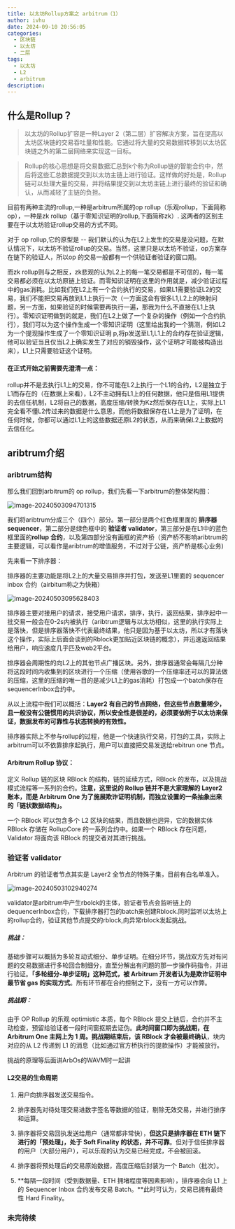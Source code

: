 ```yaml
---
title: 以太坊Rollup方案之 arbitrum（1）
author: ivhu
date: 2024-09-10 20:56:05
categories:
  - 区块链
  - 以太坊
  - 二层
tags:
  - 以太坊
  - L2
  - arbitrum
description:
---
```


## 什么是Rollup？

> 以太坊的Rollup扩容是一种Layer 2（第二层）扩容解决方案，旨在提高以太坊区块链的交易吞吐量和性能。它通过将大量的交易数据转移到以太坊区块链之外的第二层网络来实现这一目标。

> Rollup的核心思想是将交易数据汇总到k个称为Rollup链的智能合约中，然后将这些汇总数据提交到以太坊主链上进行验证。这样做的好处是，Rollup链可以处理大量的交易，并将结果提交到以太坊主链上进行最终的验证和确认，从而减轻了主链的负担。

目前有两种主流的rollup,一种是arbitrum所属的op rollup（乐观rollup，下面简称op），一种是zk rollup（基于零知识证明的rollup,下面简称zk）.
这两者的区别主要在于以太坊验证rollup交易的方式不同。

对于 op rollup,它的原型是 -- 我们默认的认为在L2上发生的交易是没问题，在默认情况下，以太坊不验证rollup的交易。当然，这里只是以太坊不验证，op方案存在链下的验证人，所以op 的交易一般都有一个供验证者验证的窗口期。

而zk rollup则与之相反，zk悲观的认为L2上的每一笔交易都是不可信的，每一笔交易都必须在以太坊原链上验证。而零知识证明在这里的作用就是，减少验证过程中的gas消耗。比如我们在L2上有一个合约执行的交易，如果L1需要验证L2的交易，我们不能把交易再放到L1上执行一次（一方面这会有很多L1,L2上的映射问题，另一方面，如果验证的时候需要再执行一遍，那我为什么不直接在L1上执行）。零知识证明做到的就是，我们在L2上做了一个复杂的操作（例如一个合约执行），我们可以为这个操作生成一个零知识证明（这里给出我的一个猜测，例如L2为一个提现操作生成了一个零知识证明 p,将p发送至L1,L1上的合约存在验证逻辑，他可以验证当且仅当L2上确实发生了对应的销毁操作，这个证明才可能被构造出来），L1上只需要验证这个证明。

#### 在正式开始之前需要先澄清一点：

rollup并不是去执行L1上的交易，你不可能在L2上执行一个L1的合约，L2是独立于L1而存在的（在数据上来看），L2不主动拥有L1上的任何数据，他只是借用L1提供的去信任机制，L2将自己的数据，高度压缩/转换为Kz然后保存在L1上，实际上L1完全看不懂L2传过来的数据是什么意思，而他将数据保存在L1上是为了证明，在任何时候，你都可以通过L1上的这些数据还原L2的状态，从而来确保L2上数据的去信任化。

## aribtrum介绍

### aribtrum结构

那么我们回到arbitrum的 op rollup，我们先看一下arbitrum的整体架构图：

![image-20240503094701315](https://s2.loli.net/2024/09/10/LWJKnI7yUksctbf.png)

我们将aribtrum分成三个（四个）部分。第一部分是两个红色框里面的 **排序器 sequencer**，第二部分是绿色框中的 **验证者 validator**，第三部分是在L1中的蓝色框里面的**rollup 合约**，以及第四部分没有画框的资产桥（资产桥不影响aribtrum的主要逻辑，可以看作是aribtrum的增值服务，不过对于公链，资产桥是核心业务)

先来看一下排序器：

排序器的主要功能是将L2上的大量交易排序并打包，发送至L1里面的 sequencer inbox 合约（airbitum称之为快箱）

![image-20240503095628403](https://s2.loli.net/2024/09/10/2KZImwbEWD4ka3A.png)

排序器主要对接用户的请求，接受用户请求，排序，执行，返回结果，排序起中一批交易一般会在0-2s内被执行（aribtrum逻辑与以太坊相似，这里的执行实际上是落快，但是排序器落快不代表最终结果，他只是因为基于以太坊，所以才有落块这个操作，实际上后面会谈到的Rblock更加贴近区块链的概念），并迅速返回结果给用户，响应速度几乎匹及web2平台。

排序器会周期性的向L2上的其他节点广播区块。另外，排序器通常会每隔几分种将这段时间内收集到的区块进行一个压缩（使用谷歌的一个压缩率还可以的算法做的压缩，这里的压缩的唯一目的是减少L1上的gas消耗）打包成一个batch保存在sequencerInbox合约中。

从以上流程中我们可以概括：**Layer2 有自己的节点网络，但这些节点数量稀少，且一般没有公链惯用的共识协议，所以安全性是很差的，必须要依附于以太坊来保证，数据发布的可靠性与状态转换的有效性。**

排序器实际上不参与rollup的过程，他是一个快速执行交易，打包的工具，实际上arbitrum可以不依靠排序起执行，用户可以直接把交易发送给rebitrun one 节点。

#### Arbitrum Rollup 协议：

定义 Rollup 链的区块 RBlock 的结构，链的延续方式，RBlock 的发布，以及挑战模式流程等⼀系列的合约。**注意，这里说的 Rollup 链并不是大家理解的 Layer2 账本，而是 Arbitrum One 为了施展欺诈证明机制，而独立设置的一条抽象出来的「链状数据结构」。**

⼀个 RBlock 可以包含多个 L2 区块的结果，⽽且数据也迥异，它的数据实体 RBlock 存储在 RollupCore 的⼀系列合约中。如果⼀个 RBlock 存在问题，Validator 将⾯向该 RBlock 的提交者对其进⾏挑战。

### 验证者 validator

Arbitrum 的验证者节点其实是 Layer2 全节点的特殊子集，目前有白名单准入。

![image-20240503102940274](https://s2.loli.net/2024/09/10/gLut3jUrocJfw9k.png)

validator是arbitrum中产生rbolck的主体，验证者节点会监听链上的dequencerInbox合约，下载排序器打包的batch来创建Rblock.同时监听以太坊上的rollup合约，验证其他节点提交的rblock,向异常rblock发起挑战。

##### 挑战：

基础步骤可以概括为多轮互动式细分、单步证明。在细分环节，挑战双⽅先对有问题的交易数据进行多轮回合制细分，直至分解出有问题的那⼀步操作码指令，并进行验证。**「多轮细分-单步证明」这种范式，被 Arbitrum 开发者认为是欺诈证明中最节省 gas 的实现方式**。所有环节都在合约控制之下，没有⼀方可以作弊。

##### 挑战期：

由于 OP Rollup 的乐观 optimistic 本质，每个 RBlock 提交上链后，合约并不主动检查，预留给验证者一段时间窗抠期去证伪。**此时间窗口即为挑战期，在 Arbitrum One 主网上为 1 周。挑战期结束后，该 RBlock 才会被最终确认**，块内对应的从 L2 传递到 L1 的消息（比如通过官方桥执行的提款操作）才能被放行。

挑战的原理等后面讲ArbOs的WAVM时一起讲

#### L2交易的生命周期

1. 用户向排序器发送交易指令。

2. 排序器先对待处理交易进数字签名等数据的验证，剔除无效交易，并进行排序和运算。

3. 排序器将交易回执发送给⽤户（通常都⾮常快），**但这只是排序器在 ETH 链下进行的「预处理」，处于 Soft Finality 的状态，并不可靠**。但对于信任排序器的⽤户（大部分用户），可以乐观的认为交易已经完成，不会被回滚。

4. 排序器将预处理后的交易原始数据，⾼度压缩后封装为⼀个 Batch（批次）。

5. **每隔⼀段时间（受到数据量、ETH 拥堵程度等因素影响），排序器会向 L1 上的 Sequencer Inbox 合约发布交易 Batch。**此时可认为，交易已拥有最终性 Hard Finality。

### 未完待续
